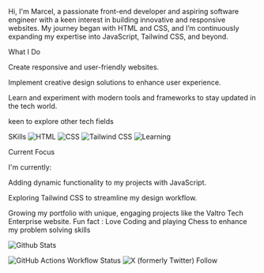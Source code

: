Hi, I'm Marcel, a passionate front-end developer and aspiring software engineer with a keen interest in building innovative and responsive websites. My journey began with HTML and CSS, and I’m continuously expanding my expertise into JavaScript, Tailwind CSS, and beyond.




What I Do

Create responsive and user-friendly websites.

Implement creative design solutions to enhance user experience.

Learn and experiment with modern tools and frameworks to stay updated in the tech world.

keen to explore other tech fields 

SKills 
![HTML](https://img.shields.io/badge/Code-HTML-orange)  ![CSS](https://img.shields.io/badge/Code-CSS-blue)  ![Tailwind CSS](https://img.shields.io/badge/Code-Tailwind%20CSS-blueviolet) ![Learning](https://img.shields.io/badge/Learning-JavaScript-yellow)


Current Focus

I'm currently:

Adding dynamic functionality to my projects with JavaScript.

Exploring Tailwind CSS to streamline my design workflow.

Growing my portfolio with unique, engaging projects like the Valtro Tech Enterprise website.
  Fun fact : Love Coding and playing Chess to enhance my problem solving skills 

  ![Github Stats](https://github-readme-stats.vercel.app/api?username=Marcel-dev2009&show_icons=true&theme=radical)
  
![GitHub Actions Workflow Status](https://img.shields.io/github/actions/workflow/status/:user/:repo/:workflow)
![X (formerly Twitter) Follow](https://img.shields.io/twitter/follow/:user)


